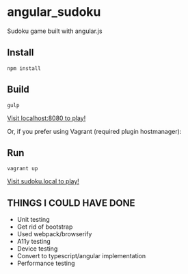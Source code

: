 angular_sudoku
==============

Sudoku game built with angular.js

## Install
```
npm install
```
## Build
```
gulp
```

[Visit localhost:8080 to play!](http://localhost:8080)

Or, if you prefer using Vagrant (required plugin hostmanager):

## Run
```
vagrant up
```

[Visit sudoku.local to play!](http://sudoku.local)


## THINGS I COULD HAVE DONE
- Unit testing
- Get rid of bootstrap
- Used webpack/browserify
- A11y testing
- Device testing
- Convert to typescript/angular implementation
- Performance testing
